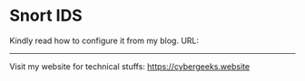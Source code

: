 # Snort IDS
Kindly read how to configure it from my blog. URL: <a href=""></a>

---

Visit my website for technical stuffs: <a href="https://cybergeeks.website">https://cybergeeks.website</a>
